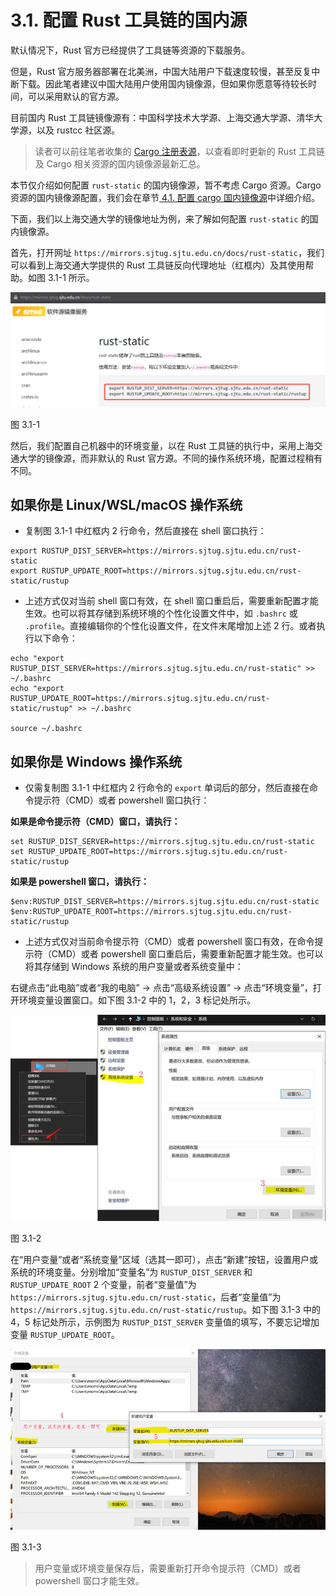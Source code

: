 # 3.1. 配置 Rust 工具链的国内源

默认情况下，Rust 官方已经提供了工具链等资源的下载服务。

但是，Rust 官方服务器部署在北美洲，中国大陆用户下载速度较慢，甚至反复中断下载。因此笔者建议中国大陆用户使用国内镜像源，但如果你愿意等待较长时间，可以采用默认的官方源。

目前国内 Rust 工具链镜像源有：中国科学技术大学源、上海交通大学源、清华大学源，以及 rustcc 社区源。

> 读者可以前往笔者收集的 [Cargo 注册表源](https://cargo.budshome.com/reference/source-replacement.html#注册表源)，以查看即时更新的 Rust 工具链及 Cargo 相关资源的国内镜像源最新汇总。

本节仅介绍如何配置 `rust-static` 的国内镜像源，暂不考虑 Cargo 资源。Cargo 资源的国内镜像源配置，我们会在章节[ 4.1. 配置 cargo 国内镜像源](../4-cargo/4.1-source-replacement.md)中详细介绍。

下面，我们以上海交通大学的镜像地址为例，来了解如何配置 `rust-static` 的国内镜像源。

首先，打开网址 `https://mirrors.sjtug.sjtu.edu.cn/docs/rust-static`，我们可以看到上海交通大学提供的 Rust 工具链反向代理地址（红框内）及其使用帮助。如图 3.1-1 所示。

![上交大 rust 工具链国内源](../css/env/3.1-1-rust-static.png)

图 3.1-1

然后，我们配置自己机器中的环境变量，以在 Rust 工具链的执行中，采用上海交通大学的镜像源，而非默认的 Rust 官方源。不同的操作系统环境，配置过程稍有不同。

## 如果你是 Linux/WSL/macOS 操作系统

- 复制图 3.1-1 中红框内 2 行命令，然后直接在 shell 窗口执行：

``` shell
export RUSTUP_DIST_SERVER=https://mirrors.sjtug.sjtu.edu.cn/rust-static
export RUSTUP_UPDATE_ROOT=https://mirrors.sjtug.sjtu.edu.cn/rust-static/rustup
```

- 上述方式仅对当前 shell 窗口有效，在 shell 窗口重启后，需要重新配置才能生效。也可以将其存储到系统环境的个性化设置文件中，如 `.bashrc` 或 `.profile`。直接编辑你的个性化设置文件，在文件末尾增加上述 2 行。或者执行以下命令：

``` shell
echo "export RUSTUP_DIST_SERVER=https://mirrors.sjtug.sjtu.edu.cn/rust-static" >> ~/.bashrc
echo "export RUSTUP_UPDATE_ROOT=https://mirrors.sjtug.sjtu.edu.cn/rust-static/rustup" >> ~/.bashrc

source ~/.bashrc
```

## 如果你是 Windows 操作系统

- 仅需复制图 3.1-1 中红框内 2 行命令的 `export` 单词后的部分，然后直接在命令提示符（CMD）或者 powershell 窗口执行：

**如果是命令提示符（CMD）窗口，请执行：**

``` shell
set RUSTUP_DIST_SERVER=https://mirrors.sjtug.sjtu.edu.cn/rust-static
set RUSTUP_UPDATE_ROOT=https://mirrors.sjtug.sjtu.edu.cn/rust-static/rustup
```

**如果是 powershell 窗口，请执行：**

``` shell
$env:RUSTUP_DIST_SERVER=https://mirrors.sjtug.sjtu.edu.cn/rust-static
$env:RUSTUP_UPDATE_ROOT=https://mirrors.sjtug.sjtu.edu.cn/rust-static/rustup
```

- 上述方式仅对当前命令提示符（CMD）或者 powershell 窗口有效，在命令提示符（CMD）或者 powershell 窗口重启后，需要重新配置才能生效。也可以将其存储到 Windows 系统的用户变量或者系统变量中：

右键点击“此电脑”或者“我的电脑” -> 点击“高级系统设置” -> 点击“环境变量”，打开环境变量设置窗口。如下图 3.1-2 中的 1，2，3 标记处所示。

![windows 环境变量窗口](../css/env/3.1-2-win-var.jpg)

图 3.1-2

在“用户变量”或者“系统变量”区域（选其一即可），点击“新建”按钮，设置用户或系统的环境变量。分别增加“变量名”为 `RUSTUP_DIST_SERVER` 和 `RUSTUP_UPDATE_ROOT` 2 个变量，前者“变量值”为 `https://mirrors.sjtug.sjtu.edu.cn/rust-static`，后者“变量值”为 `https://mirrors.sjtug.sjtu.edu.cn/rust-static/rustup`。如下图 3.1-3 中的 4，5 标记处所示，示例图为 `RUSTUP_DIST_SERVER` 变量值的填写，不要忘记增加变量 `RUSTUP_UPDATE_ROOT`。

![windows 环境变量设置](../css/env/3.1-3-win-set-var.jpg)

图 3.1-3

> 用户变量或环境变量保存后，需要重新打开命令提示符（CMD）或者 powershell 窗口才能生效。

